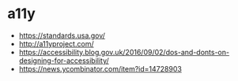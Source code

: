 # a11y

- https://standards.usa.gov/
- http://a11yproject.com/
- https://accessibility.blog.gov.uk/2016/09/02/dos-and-donts-on-designing-for-accessibility/
- https://news.ycombinator.com/item?id=14728903
